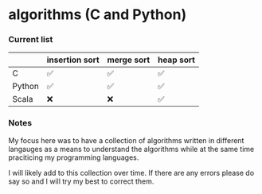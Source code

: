 # algorithms (C and Python)

### Current list 

|  | **insertion sort** | **merge sort** | **heap sort** |
| --        |  --                | --  | -- |
| C         | ✅                 | ✅ | ✅ |
| Python    | ✅                 | ✅ | ✅ |
| Scala     | ❌                 | ❌ | ✅ |

### Notes
My focus here was to have a collection of algorithms written in different langauges as a means to understand the algorithms while at the same time praciticing my programming languages.

I will likely add to this collection over time. If there are any errors please do say so and I will try my best to correct them.

